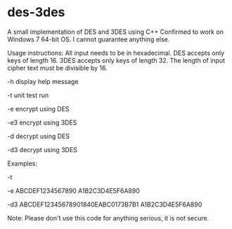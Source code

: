 # des-3des
A small implementation of DES and 3DES using C++
Confirmed to work on Windows 7 64-bit OS. I cannot guarantee anything else.

Usage instructions:
All input needs to be in hexadecimal.
DES accepts only keys of length 16.
3DES accepts only keys of length 32.
The length of input cipher text must be divisible by 16.

-h  display help message

-t  unit test run

-e <key> <msg>  encrypt using DES

-e3 <key> <msg> encrypt using 3DES

-d <key> <msg>  decrypt using DES

-d3 <key> <msg> decrypt using 3DES

Examples:

-t

-e ABCDEF1234567890 A1B2C3D4E5F6A890

-d3 ABCDEF12345678901840EABC0173B7B1 A1B2C3D4E5F6A890

Note:
Please don't use this code for anything serious, it is not secure.
